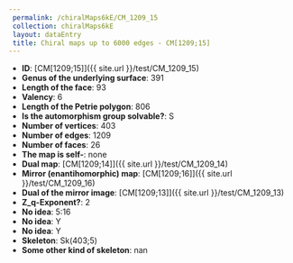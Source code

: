 ```yaml
--- 
 permalink: /chiralMaps6kE/CM_1209_15 
 collection: chiralMaps6kE
 layout: dataEntry
 title: Chiral maps up to 6000 edges - CM[1209;15]
---
```


- **ID**: [CM[1209;15]]({{ site.url }}/test/CM_1209_15)
- **Genus of the underlying surface**: 391
- **Length of the face**: 93
- **Valency**: 6
- **Length of the Petrie polygon**: 806
- **Is the automorphism group solvable?**: S
- **Number of vertices**: 403
- **Number of edges**: 1209
- **Number of faces**: 26
- **The map is self-**: none
- **Dual map**: [CM[1209;14]]({{ site.url }}/test/CM_1209_14)
- **Mirror (enantihomorphic) map**: [CM[1209;16]]({{ site.url }}/test/CM_1209_16)
- **Dual of the mirror image**: [CM[1209;13]]({{ site.url }}/test/CM_1209_13)
- **Z_q-Exponent?**: 2
- **No idea**:  5:16
- **No idea**: Y
- **No idea**: Y
- **Skeleton**: Sk(403;5)
- **Some other kind of skeleton**: nan
